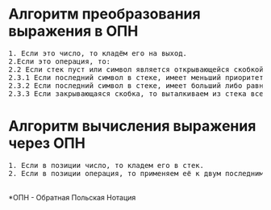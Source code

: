 <h1>Алгоритм преобразования выражения в ОПН</h1>
<pre>
1. Если это число, то кладём его на выход.
2.Если это операция, то:
2.2 Если стек пуст или символ является открывающейся скобкой, то помещаем в стек, иначе:
2.3.1 Если последний символ в стеке, имеет меньший приоритет, чем приоритет текущего символа, то помещаем в стек.
2.3.2 Если последний символ в стеке, имеет больший либо равный приоритет, чем приоритет текущего символа, то извлекаем символы из стека пока выполняется это условие.
2.3.3 Если закрывающаяся скобка, то выталкиваем из стека все операции на выход пока не встретится открывающаяся скобка.
</pre>
<h1>Алгоритм вычисления выражения через ОПН</h1>
<pre>
1. Если в позиции число, то кладем его в стек.
2. Если в позиции операция, то применяем её к двум последним числам стека
</pre>
<br>
*ОПН - Обратная Польская Нотация
